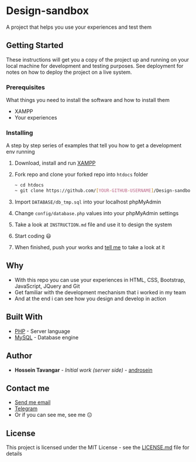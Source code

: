 # Design-sandbox

A project that helps you use your experiences and test them

## Getting Started

These instructions will get you a copy of the project up and running on your local machine for development and testing purposes. See deployment for notes on how to deploy the project on a live system.

### Prerequisites

What things you need to install the software and how to install them

- XAMPP
- Your experiences

### Installing

A step by step series of examples that tell you how to get a development env running

1. Download, install and run [XAMPP](https://www.apachefriends.org/download.html)

1. Fork repo and clone your forked repo into `htdocs` folder

   ```bash
   ~ cd htdocs
   ~ git clone https://github.com/[YOUR-GITHUB-USERNAME]/Design-sandbox.git
   ```

1. Import `DATABASE/db_tmp.sql` into your localhost phpMyAdmin

1. Change `config/database.php` values into your phpMyAdmin settings

1. Take a look at `INSTRUCTION.md` file and use it to design the system

1. Start coding :smiley:

1. When finished, push your works and [tell me](#contact-me) to take a look at it

## Why

- With this repo you can use your experiences in HTML, CSS, Bootstrap, JavaScript, JQuery and Git
- Get familiar with the development mechanism that i worked in my team
- And at the end i can see how you design and develop in action

## Built With

- [PHP](https://www.php.net/) - Server language
- [MySQL](https://www.mysql.com/) - Database engine

## Author

- **Hossein Tavangar** - _Initial work (server side)_ - [androsein](https://github.com/androsein)

## Contact me

- [Send me email](mailto:hi@androsein.ir)
- [Telegram](https://t.me/androsein)
- Or if you can see me, see me :neutral_face:

## License

This project is licensed under the MIT License - see the [LICENSE.md](LICENSE.md) file for details
